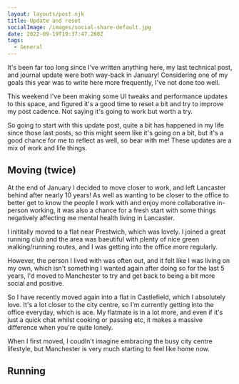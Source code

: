 ```yaml
---
layout: layouts/post.njk
title: Update and reset
socialImage: /images/social-share-default.jpg
date: 2022-09-19T19:37:47.260Z
tags:
  - General
---
```

It's been far too long since I've written anything here, my last technical post, and journal update were both way-back in January! Considering one of my goals this year was to write here more frequently, I've not done too well.

This weekend I've been making some UI tweaks and performance updates to this space, and figured it's a good time to reset a bit and try to improve my post cadence. Not saying it's going to work but worth a try.

So going to start with this update post, quite a bit has happened in my life since those last posts, so this might seem like it's going on a bit, but it's a good chance for me to reflect as well, so bear with me! These updates are a mix of work and life things.

## Moving (twice)
At the end of January I decided to move closer to work, and left Lancaster behind after nearly 10 years! As well as wanting to be closer to the office to better get to know the people I work with and enjoy more collaborative in-person working, it was also a chance for a fresh start with some things negatively affecting me mental health living in Lancaster.

I inititally moved to a flat near Prestwich, which was lovely. I joined a great running club and the area was baeutiful with plenty of nice green walking/running routes, and I was getting into the office more regularly.

However, the person I lived with was often out, and it felt like I was living on my own, which isn't something I wanted again after doing so for the last 5 years, I'd moved to Manchester to try and get back to being a bit more social and positive.

So I have recently moved again into a flat in Castlefield, which I absolutely love. It's a lot closer to the city centre, so I'm currently getting into the office everyday, which is ace. My flatmate is in a lot more, and even if it's just a quick chat whilst cooking or passing etc, it makes a massive difference when you're quite lonely.

When I first moved, I coudln't imagine embracing the busy city centre lifestyle, but Manchester is very much starting to feel like home now.

## Running